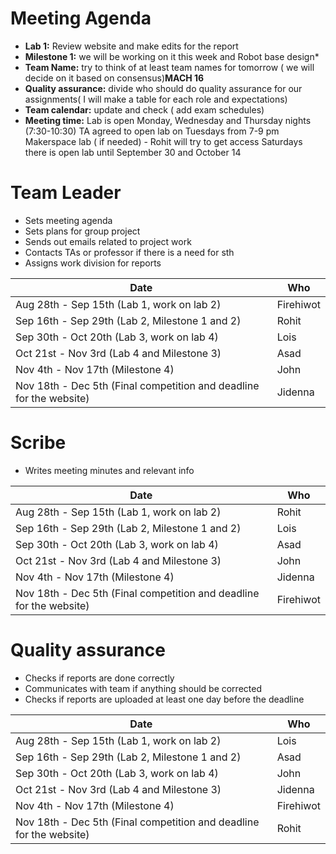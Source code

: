 # Meeting Agenda 

-  **Lab 1:** Review website and make edits for the report 
-  **Milestone 1:** we will be working on it this week and Robot base design*
-  **Team Name:** try to think of at least team names for tomorrow ( we will decide on it based on consensus)**MACH 16**
-  **Quality assurance:** divide who should do quality assurance for our assignments( I will make a table for each role and expectations)
-  **Team calendar:** update and check ( add exam schedules)
-  **Meeting time:** Lab is open Monday, Wednesday and Thursday nights (7:30-10:30)
   TA agreed to open lab on Tuesdays from 7-9 pm
   Makerspace lab ( if needed) - Rohit will try to get access
   Saturdays there is open lab until September 30 and October 14

# Team Leader
  * Sets meeting agenda
  * Sets plans for group project 
  * Sends out emails related to project work
  * Contacts TAs or professor if there is a need for sth
  * Assigns work division for reports 
  
  
Date|Who
------------ | -------------
Aug 28th - Sep 15th (Lab 1, work on lab 2)| Firehiwot
Sep 16th - Sep 29th (Lab 2, Milestone 1 and 2)| Rohit
Sep 30th - Oct 20th (Lab 3, work on lab 4)| Lois
Oct 21st - Nov 3rd (Lab 4 and Milestone 3)| Asad
Nov 4th - Nov 17th (Milestone 4)| John
Nov 18th - Dec 5th (Final competition and deadline for the website)| Jidenna


# Scribe
   * Writes meeting minutes and relevant info


Date | Who
------------ | -------------
Aug 28th - Sep 15th (Lab 1, work on lab 2) | Rohit
Sep 16th - Sep 29th (Lab 2, Milestone 1 and 2) | Lois
Sep 30th - Oct 20th (Lab 3, work on lab 4) | Asad
Oct 21st - Nov 3rd (Lab 4 and Milestone 3) | John
Nov 4th - Nov 17th (Milestone 4) | Jidenna
Nov 18th - Dec 5th (Final competition and deadline for the website) | Firehiwot


# Quality assurance 
   * Checks if reports are done correctly
   * Communicates with team if anything should be corrected
   * Checks if reports are uploaded at least one day before the deadline
   
  
Date | Who
------------ | -------------
Aug 28th - Sep 15th (Lab 1, work on lab 2)| Lois
Sep 16th - Sep 29th (Lab 2, Milestone 1 and 2)| Asad
Sep 30th - Oct 20th (Lab 3, work on lab 4)| John
Oct 21st - Nov 3rd (Lab 4 and Milestone 3)| Jidenna
Nov 4th - Nov 17th (Milestone 4)| Firehiwot
Nov 18th - Dec 5th (Final competition and deadline for the website)| Rohit


